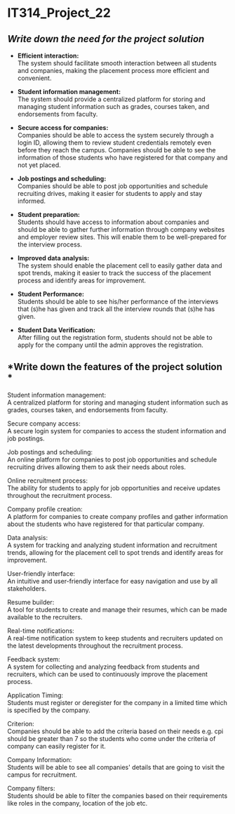 #  IT314_Project_22 #

 ## *Write down the need for the project solution*

* **Efficient interaction:** <br>
The system should facilitate smooth interaction between all students and companies, making the placement process more efficient and convenient.

* **Student information management:** <br>
The system should provide a centralized platform for storing and managing student information such as grades, courses taken, and endorsements from faculty.

* **Secure access for companies:** <br>
Companies should be able to access the system securely through a login ID, allowing them to review student credentials remotely even before they reach the campus. 
Companies should be able to see the information of those students who have registered for that company and not yet placed.

* **Job postings and scheduling:** <br>
Companies should be able to post job opportunities and schedule recruiting drives, making it easier for students to apply and stay informed. 

* **Student preparation:** <br>
Students should have access to information about companies and should be able to gather further information through company websites and employer review sites. This will enable them to be well-prepared for the interview process.

* **Improved data analysis:** <br>
The system should enable the placement cell to easily gather data and spot trends, making it easier to track the success of the placement process and identify areas for improvement.

* **Student Performance:** <br>
Students should be able to see his/her performance of the interviews that (s)he has given and track all the interview rounds that (s)he has given.

* **Student Data Verification:**<br>
After filling out the registration form, students should not be able to apply for the company until the admin approves the registration.

## *Write down the features of the project solution *

Student information management:<br>
A centralized platform for storing and managing student information such as grades, courses taken, and endorsements from faculty.

Secure company access:<br>
A secure login system for companies to access the student information and job postings.

Job postings and scheduling: <br>
An online platform for companies to post job opportunities and schedule recruiting drives allowing them to ask their needs about roles.

Online recruitment process: <br>
The ability for students to apply for job opportunities and receive updates throughout the recruitment process.

Company profile creation: <br>
A platform for companies to create company profiles and gather information about the students who have registered for that particular company.

Data analysis: <br>
A system for tracking and analyzing student information and recruitment trends, allowing for the placement cell to spot trends and identify areas for improvement.

User-friendly interface: <br>
An intuitive and user-friendly interface for easy navigation and use by all stakeholders.

Resume builder: <br>
A tool for students to create and manage their resumes, which can be made available to the recruiters.

Real-time notifications: <br>
A real-time notification system to keep students and recruiters updated on the latest developments throughout the recruitment process.

Feedback system: <br>
A system for collecting and analyzing feedback from students and recruiters, which can be used to continuously improve the placement process.

Application Timing: <br>
Students must register or deregister for the company in a limited time which is specified by the company.

Criterion: <br>
Companies should be able to add the criteria based on their needs e.g. cpi should be greater than 7 so the students who come under the criteria of company can easily register for it.

Company Information: <br>
Students will be able to see all companies' details that are going to visit the campus for recruitment.

Company filters: <br>
Students should be able to filter the companies based on their requirements like roles in the company, location of the job etc.
